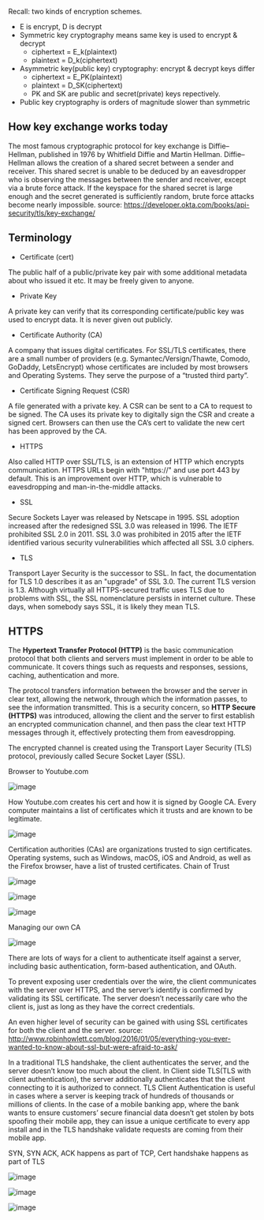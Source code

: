 Recall:	two	kinds	of	encryption	schemes.

* E is encrypt, D is decrypt
* Symmetric key cryptography means same key is used to encrypt & decrypt
  * ciphertext = E_k(plaintext)
  * plaintext = D_k(ciphertext)
* Asymmetric key(public key) cryptography: encrypt & decrypt keys differ
  * ciphertext = E_PK(plaintext)
  * plaintext = D_SK(ciphertext)
  * PK and SK are public and secret(private) keys repectively.
* Public key cryptography	is	orders	of	magnitude	slower	than	symmetric	

## How key exchange works today

The most famous cryptographic protocol for key exchange is Diffie–Hellman, published in 1976 by Whitfield Diffie and Martin Hellman. Diffie–Hellman allows the creation of a shared secret between a sender and receiver. This shared secret is unable to be deduced by an eavesdropper who is observing the messages between the sender and receiver, except via a brute force attack. If the keyspace for the shared secret is large enough and the secret generated is sufficiently random, brute force attacks become nearly impossible. source: <https://developer.okta.com/books/api-security/tls/key-exchange/>

## Terminology

* Certificate (cert)

The public half of a public/private key pair with some additional metadata about who issued it etc. It may be freely given to anyone.

* Private Key

A private key can verify that its corresponding certificate/public key was used to encrypt data. It is never given out publicly.

* Certificate Authority (CA)

A company that issues digital certificates. For SSL/TLS certificates, there are a small number of providers (e.g. Symantec/Versign/Thawte, Comodo, GoDaddy, LetsEncrypt) whose certificates are included by most browsers and Operating Systems. They serve the purpose of a “trusted third party”.

* Certificate Signing Request (CSR)

A file generated with a private key. A CSR can be sent to a CA to request to be signed. The CA uses its private key to digitally sign the CSR and create a signed cert. Browsers can then use the CA’s cert to validate the new cert has been approved by the CA.

* HTTPS

Also called HTTP over SSL/TLS, is an extension of HTTP which encrypts communication. HTTPS URLs begin with "https://" and use port 443 by default. This is an improvement over HTTP, which is vulnerable to eavesdropping and man-in-the-middle attacks.

* SSL

Secure Sockets Layer was released by Netscape in 1995. SSL adoption increased after the redesigned SSL 3.0 was released in 1996. The IETF prohibited SSL 2.0 in 2011. SSL 3.0 was prohibited in 2015 after the IETF identified various security vulnerabilities which affected all SSL 3.0 ciphers.

* TLS

Transport Layer Security is the successor to SSL. In fact, the documentation for TLS 1.0 describes it as an "upgrade" of SSL 3.0. The current TLS version is 1.3. Although virtually all HTTPS-secured traffic uses TLS due to problems with SSL, the SSL nomenclature persists in internet culture. These days, when somebody says SSL, it is likely they mean TLS.

## HTTPS

The **Hypertext Transfer Protocol (HTTP)** is the basic communication protocol that both clients and servers must implement in order to be able to communicate. It covers things such as requests and responses, sessions, caching, authentication and more. 

The protocol transfers information between the browser and the server in clear text, allowing the network, through which the information passes, to see the information transmitted. This is a security concern, so **HTTP Secure (HTTPS)** was introduced, allowing the client and the server to first establish an encrypted communication channel, and then pass the clear text HTTP messages through it, effectively protecting them from eavesdropping.

The encrypted channel is created using the Transport Layer Security (TLS) protocol, previously called Secure Socket Layer (SSL).

Browser to Youtube.com

![image](https://user-images.githubusercontent.com/19663316/116873789-e038e000-ac35-11eb-84f0-7ffea094363c.png)

How Youtube.com creates his cert and how it is signed by Google CA. Every computer maintains a list of certificates which it trusts and are known to be legitimate.

![image](https://user-images.githubusercontent.com/19663316/116874052-49205800-ac36-11eb-8938-3147947d097a.png)

Certification authorities (CAs) are organizations trusted to sign certificates. Operating systems, such as Windows, macOS, iOS and Android, as well as the Firefox browser, have a list of trusted certificates. Chain of Trust

![image](https://user-images.githubusercontent.com/19663316/116968787-cd281d80-acd2-11eb-87e7-e9e948d1e201.png)

![image](https://user-images.githubusercontent.com/19663316/116874842-994bea00-ac37-11eb-8ce9-6cd99688b5e0.png)

![image](https://user-images.githubusercontent.com/19663316/116964662-b6c99400-acc9-11eb-845f-4e51e40e0e5b.png)


Managing our own CA

![image](https://user-images.githubusercontent.com/19663316/116874430-f1362100-ac36-11eb-8d98-46fab9eb6fae.png)

There are lots of ways for a client to authenticate itself against a server, including basic authentication, form-based authentication, and OAuth.

To prevent exposing user credentials over the wire, the client communicates with the server over HTTPS, and the server’s identify is confirmed by validating its SSL certificate. The server doesn’t necessarily care who the client is, just as long as they have the correct credentials.

An even higher level of security can be gained with using SSL certificates for both the client and the server. source: <http://www.robinhowlett.com/blog/2016/01/05/everything-you-ever-wanted-to-know-about-ssl-but-were-afraid-to-ask/>

In a traditional TLS handshake, the client authenticates the server, and the server doesn’t know too much about the client. In Client side TLS(TLS with client authentication), the server additionally authenticates that the client connecting to it is authorized to connect. TLS Client Authentication is useful in cases where a server is keeping track of hundreds of thousands or millions of clients. In the case of a mobile banking app, where the bank wants to ensure customers’ secure financial data doesn’t get stolen by bots spoofing their mobile app, they can issue a unique certificate to every app install and in the TLS handshake validate requests are coming from their mobile app.

SYN, SYN ACK, ACK happens as part of TCP, Cert handshake happens as part of TLS

![image](https://user-images.githubusercontent.com/19663316/116966486-eaa6b880-accd-11eb-9723-ad20d393bdc0.png)


![image](https://user-images.githubusercontent.com/19663316/116966365-9ac7f180-accd-11eb-9f34-3ee3b5f76194.png)


![image](https://user-images.githubusercontent.com/19663316/116964475-415dc380-acc9-11eb-8585-cc4877f502d6.png)

